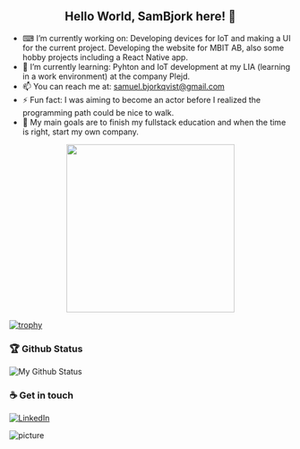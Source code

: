 <h2 align="center"> Hello World, SamBjork here! 👋 </h2>

- ⌨ I’m currently working on: Developing devices for IoT and making a UI for the current project. Developing the website for MBIT AB, also some hobby projects including a React Native app.
- 🌱 I’m currently learning: Pyhton and IoT development at my LIA (learning in a work environment) at the company Plejd.
- 📫 You can reach me at: samuel.bjorkqvist@gmail.com
- ⚡ Fun fact: I was aiming to become an actor before I realized the programming path could be nice to walk.
- 🥅 My main goals are to finish my fullstack education and when the time is right, start my own company. 

<p align="center">
  <img width="300" src="https://media.giphy.com/media/ZVik7pBtu9dNS/giphy.gif">
</p>

[![trophy](https://github-profile-trophy.vercel.app/?username=sambjork)](https://github.com/sambjork/github-profile-trophy)

### 🏆 Github Status
![My Github Status](https://github-readme-stats.vercel.app/api?username=sambjork&show_icons=true&hide_border=true)

### ☕ Get in touch
[![LinkedIn](https://img.shields.io/badge/LinkedIn-blue?style=flat&logo=linkedin&labelColor=blue)](https://www.linkedin.com/in/samuel-b-954622a9/)


![picture](https://raw.githubusercontent.com/saadeghi/saadeghi/master/dino.gif)
